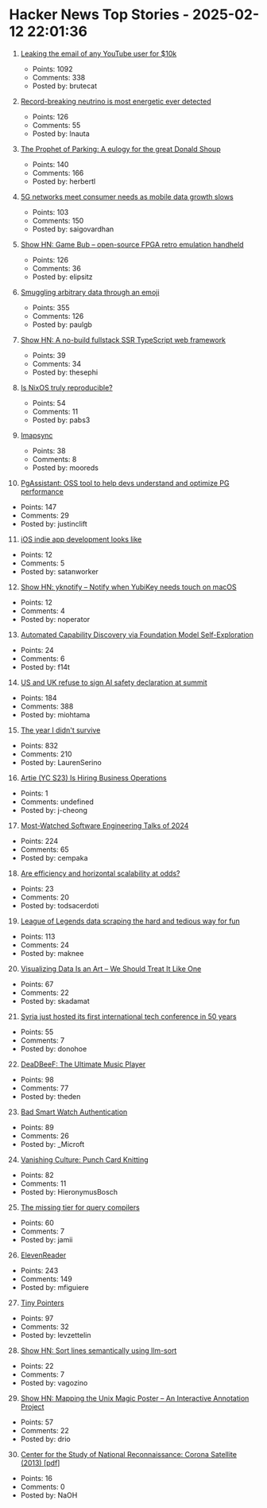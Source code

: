 # Hacker News Top Stories - 2025-02-12 22:01:36

1. [Leaking the email of any YouTube user for $10k](https://brutecat.com/articles/leaking-youtube-emails)
   - Points: 1092
   - Comments: 338
   - Posted by: brutecat

2. [Record-breaking neutrino is most energetic ever detected](https://www.nature.com/articles/d41586-025-00444-1)
   - Points: 126
   - Comments: 55
   - Posted by: lnauta

3. [The Prophet of Parking: A eulogy for the great Donald Shoup](https://www.worksinprogress.news/p/the-prophet-of-parking)
   - Points: 140
   - Comments: 166
   - Posted by: herbertl

4. [5G networks meet consumer needs as mobile data growth slows](https://spectrum.ieee.org/5g-bandwidth)
   - Points: 103
   - Comments: 150
   - Posted by: saigovardhan

5. [Show HN: Game Bub – open-source FPGA retro emulation handheld](https://eli.lipsitz.net/posts/introducing-gamebub/)
   - Points: 126
   - Comments: 36
   - Posted by: elipsitz

6. [Smuggling arbitrary data through an emoji](https://paulbutler.org/2025/smuggling-arbitrary-data-through-an-emoji/)
   - Points: 355
   - Comments: 126
   - Posted by: paulgb

7. [Show HN: A no-build fullstack SSR TypeScript web framework](https://jsr.io/@fullsoak/fullsoak)
   - Points: 39
   - Comments: 34
   - Posted by: thesephi

8. [Is NixOS truly reproducible?](https://luj.fr/blog/is-nixos-truly-reproducible.html)
   - Points: 54
   - Comments: 11
   - Posted by: pabs3

9. [Imapsync](https://imapsync.lamiral.info/)
   - Points: 38
   - Comments: 8
   - Posted by: mooreds

10. [PgAssistant: OSS tool to help devs understand and optimize PG performance](https://github.com/nexsol-technologies/pgassistant)
   - Points: 147
   - Comments: 29
   - Posted by: justinclift

11. [iOS indie app development looks like](https://safespace.is/blog/villain-era-part-1)
   - Points: 12
   - Comments: 5
   - Posted by: satanworker

12. [Show HN: yknotify – Notify when YubiKey needs touch on macOS](https://github.com/noperator/yknotify)
   - Points: 12
   - Comments: 4
   - Posted by: noperator

13. [Automated Capability Discovery via Foundation Model Self-Exploration](https://arxiv.org/abs/2502.07577)
   - Points: 24
   - Comments: 6
   - Posted by: f14t

14. [US and UK refuse to sign AI safety declaration at summit](https://arstechnica.com/ai/2025/02/us-and-uk-refuse-to-sign-ai-safety-declaration-at-summit/)
   - Points: 184
   - Comments: 388
   - Posted by: miohtama

15. [The year I didn't survive](https://bessstillman.substack.com/p/the-year-i-didnt-survive)
   - Points: 832
   - Comments: 210
   - Posted by: LaurenSerino

16. [Artie (YC S23) Is Hiring Business Operations](https://www.ycombinator.com/companies/artie/jobs/CM1sVks-business-operations)
   - Points: 1
   - Comments: undefined
   - Posted by: j-cheong

17. [Most-Watched Software Engineering Talks of 2024](https://www.techtalksweekly.io/p/100-most-watched-software-engineering)
   - Points: 224
   - Comments: 65
   - Posted by: cempaka

18. [Are efficiency and horizontal scalability at odds?](https://buttondown.com/hillelwayne/archive/are-efficiency-and-horizontal-scalability-at-odds/)
   - Points: 23
   - Comments: 20
   - Posted by: todsacerdoti

19. [League of Legends data scraping the hard and tedious way for fun](https://maknee.github.io/blog/2025/League-Data-Scraping/)
   - Points: 113
   - Comments: 24
   - Posted by: maknee

20. [Visualizing Data Is an Art – We Should Treat It Like One](https://perthirtysix.com/visualizing-data-is-an-art)
   - Points: 67
   - Comments: 22
   - Posted by: skadamat

21. [Syria just hosted its first international tech conference in 50 years](https://restofworld.org/2025/syria-international-tech-conference-sync-25/)
   - Points: 55
   - Comments: 7
   - Posted by: donohoe

22. [DeaDBeeF: The Ultimate Music Player](https://deadbeef.sourceforge.io/)
   - Points: 98
   - Comments: 77
   - Posted by: theden

23. [Bad Smart Watch Authentication](https://sprocketfox.io/xssfox/2025/02/09/ido/)
   - Points: 89
   - Comments: 26
   - Posted by: _Microft

24. [Vanishing Culture: Punch Card Knitting](https://blog.archive.org/2025/02/12/vanishing-culture-punch-card-knitting/)
   - Points: 82
   - Comments: 11
   - Posted by: HieronymusBosch

25. [The missing tier for query compilers](https://www.scattered-thoughts.net/writing/the-missing-tier-for-query-compilers/)
   - Points: 60
   - Comments: 7
   - Posted by: jamii

26. [ElevenReader](https://elevenreader.io)
   - Points: 243
   - Comments: 149
   - Posted by: mfiguiere

27. [Tiny Pointers](https://arxiv.org/abs/2111.12800)
   - Points: 97
   - Comments: 32
   - Posted by: levzettelin

28. [Show HN: Sort lines semantically using llm-sort](https://github.com/vagos/llm-sort)
   - Points: 22
   - Comments: 7
   - Posted by: vagozino

29. [Show HN: Mapping the Unix Magic Poster – An Interactive Annotation Project](https://drio.github.io/unixmagic/)
   - Points: 57
   - Comments: 22
   - Posted by: drio

30. [Center for the Study of National Reconnaissance: Corona Satellite (2013) [pdf]](https://www.nro.gov/Portals/65/documents/history/csnr/corona/The%20CORONA%20Story.pdf)
   - Points: 16
   - Comments: 0
   - Posted by: NaOH

